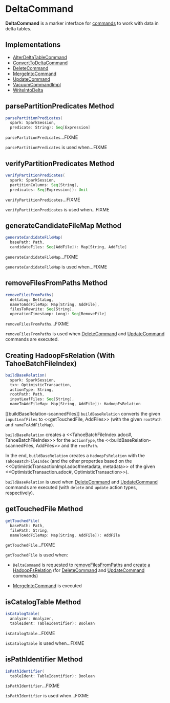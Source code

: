 # DeltaCommand

**DeltaCommand** is a marker interface for [commands](#implementations) to work with data in delta tables.

## Implementations

* [AlterDeltaTableCommand](AlterDeltaTableCommand.md)
* [ConvertToDeltaCommand](ConvertToDeltaCommand.md)
* [DeleteCommand](DeleteCommand.md)
* [MergeIntoCommand](MergeIntoCommand.md)
* [UpdateCommand](UpdateCommand.md)
* [VacuumCommandImpl](VacuumCommandImpl.md)
* [WriteIntoDelta](WriteIntoDelta.md)

## <span id="parsePartitionPredicates"> parsePartitionPredicates Method

```scala
parsePartitionPredicates(
  spark: SparkSession,
  predicate: String): Seq[Expression]
```

`parsePartitionPredicates`...FIXME

`parsePartitionPredicates` is used when...FIXME

## <span id="verifyPartitionPredicates"> verifyPartitionPredicates Method

```scala
verifyPartitionPredicates(
  spark: SparkSession,
  partitionColumns: Seq[String],
  predicates: Seq[Expression]): Unit
```

`verifyPartitionPredicates`...FIXME

`verifyPartitionPredicates` is used when...FIXME

## <span id="generateCandidateFileMap"> generateCandidateFileMap Method

```scala
generateCandidateFileMap(
  basePath: Path,
  candidateFiles: Seq[AddFile]): Map[String, AddFile]
```

`generateCandidateFileMap`...FIXME

`generateCandidateFileMap` is used when...FIXME

## <span id="removeFilesFromPaths"> removeFilesFromPaths Method

```scala
removeFilesFromPaths(
  deltaLog: DeltaLog,
  nameToAddFileMap: Map[String, AddFile],
  filesToRewrite: Seq[String],
  operationTimestamp: Long): Seq[RemoveFile]
```

`removeFilesFromPaths`...FIXME

`removeFilesFromPaths` is used when [DeleteCommand](DeleteCommand.md) and [UpdateCommand](UpdateCommand.md) commands are executed.

## <span id="buildBaseRelation"> Creating HadoopFsRelation (With TahoeBatchFileIndex)

```scala
buildBaseRelation(
  spark: SparkSession,
  txn: OptimisticTransaction,
  actionType: String,
  rootPath: Path,
  inputLeafFiles: Seq[String],
  nameToAddFileMap: Map[String, AddFile]): HadoopFsRelation
```

[[buildBaseRelation-scannedFiles]]
`buildBaseRelation` converts the given `inputLeafFiles` to <<getTouchedFile, AddFiles>> (with the given `rootPath` and `nameToAddFileMap`).

`buildBaseRelation` creates a <<TahoeBatchFileIndex.adoc#, TahoeBatchFileIndex>> for the `actionType`, the <<buildBaseRelation-scannedFiles, AddFiles>> and the `rootPath`.

In the end, `buildBaseRelation` creates a `HadoopFsRelation` with the `TahoeBatchFileIndex` (and the other properties based on the <<OptimisticTransactionImpl.adoc#metadata, metadata>> of the given <<OptimisticTransaction.adoc#, OptimisticTransaction>>).

`buildBaseRelation` is used when [DeleteCommand](DeleteCommand.md) and [UpdateCommand](UpdateCommand.md) commands are executed (with `delete` and `update` action types, respectively).

## <span id="getTouchedFile"> getTouchedFile Method

```scala
getTouchedFile(
  basePath: Path,
  filePath: String,
  nameToAddFileMap: Map[String, AddFile]): AddFile
```

`getTouchedFile`...FIXME

`getTouchedFile` is used when:

* `DeltaCommand` is requested to [removeFilesFromPaths](#removeFilesFromPaths) and [create a HadoopFsRelation](#buildBaseRelation) (for [DeleteCommand](DeleteCommand.md) and [UpdateCommand](UpdateCommand.md) commands)

* [MergeIntoCommand](MergeIntoCommand.md) is executed

## <span id="isCatalogTable"> isCatalogTable Method

```scala
isCatalogTable(
  analyzer: Analyzer,
  tableIdent: TableIdentifier): Boolean
```

`isCatalogTable`...FIXME

`isCatalogTable` is used when...FIXME

## <span id="isPathIdentifier"> isPathIdentifier Method

```scala
isPathIdentifier(
  tableIdent: TableIdentifier): Boolean
```

`isPathIdentifier`...FIXME

`isPathIdentifier` is used when...FIXME
